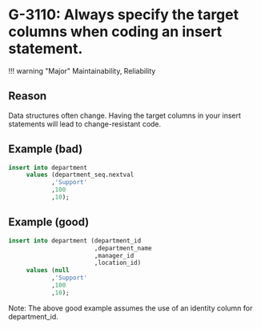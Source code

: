 # G-3110: Always specify the target columns when coding an insert statement.

!!! warning "Major"
    Maintainability, Reliability

## Reason

Data structures often change. Having the target columns in your insert statements will lead to change-resistant code.

## Example (bad)

```sql
insert into department
     values (department_seq.nextval
            ,'Support'
            ,100
            ,10);
```

## Example (good)

```sql
insert into department (department_id 
                        ,department_name
                        ,manager_id
                        ,location_id)
     values (null
            ,'Support'
            ,100
            ,10);
```
Note: The above good example assumes the use of an identity column for department_id.
